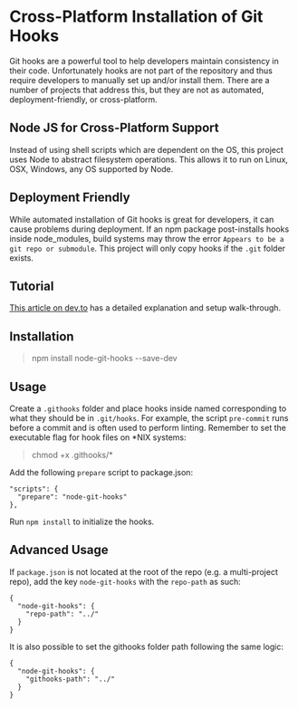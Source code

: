 # Cross-Platform Installation of Git Hooks

Git hooks are a powerful tool to help developers maintain consistency in their code.
Unfortunately hooks are not part of the repository and thus require developers to
manually set up and/or install them.  There are a number of projects that address
this, but they are not as automated, deployment-friendly, or cross-platform.

## Node JS for Cross-Platform Support

Instead of using shell scripts which are dependent on the OS, this project uses
Node to abstract filesystem operations.  This allows it to run on Linux, OSX,
Windows, any OS supported by Node.

## Deployment Friendly

While automated installation of Git hooks is great for developers, it can cause
problems during deployment.  If an npm package post-installs
hooks inside node_modules, build systems may throw the error
`Appears to be a git repo or submodule`.  This project will only copy hooks
if the `.git` folder exists.

## Tutorial

[This article on dev.to](https://dev.to/peacechen/automated-cross-platform-git-hooks-with-npm-1iof) has a detailed explanation and setup walk-through.

## Installation

> npm install node-git-hooks --save-dev

## Usage

Create a `.githooks` folder and place hooks inside named corresponding to what they should be in `.git/hooks`.  For example, the script `pre-commit`
runs before a commit and is often used to perform linting. Remember to set the executable flag for hook files on \*NIX systems:
> chmod +x .githooks/*

Add the following `prepare` script to package.json:
```
"scripts": {
  "prepare": "node-git-hooks"
},
```

Run `npm install` to initialize the hooks.

## Advanced Usage

If `package.json` is not located at the root of the repo (e.g. a multi-project repo), add the key
`node-git-hooks` with the `repo-path` as such:
```
{
  "node-git-hooks": {
    "repo-path": "../"
  }
}
```

It is also possible to set the githooks folder path following the same logic:
```
{
  "node-git-hooks": {
    "githooks-path": "../"
  }
}
```
